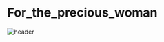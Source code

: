 # For_the_precious_woman
![header](https://capsule-render.vercel.app/api?type=wave&color=83B66D&height=300&section=header&text=For_the_precious_woman%20render&fontSize=90)

